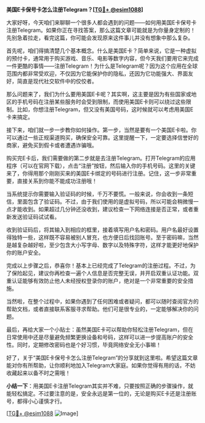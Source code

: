 **美国E卡保号卡怎么注册Telegram？[[TG💪+ @esim1088](https://t.me/s/esim1088)]**

大家好呀，今天咱们来聊聊一个很多人都会遇到的问题——如何用美国E卡保号卡注册Telegram。如果你正在寻找答案，那么这篇文章可能就是为你量身定制的！先别急着拉走，看完这篇，你可能会发现原来这件事儿并没有想象中那么复杂。

首先呢，咱们得搞清楚几个基本概念。什么是美国E卡？简单来说，它是一种虚拟的预付卡，通常用于购买游戏、音乐、电影等数字内容，但今天我们要用它来完成一件更酷的事情——注册Telegram！为什么是Telegram呢？因为这个应用在全球范围内都非常受欢迎，不仅因为它能保护你的隐私，还因为它功能强大、界面友好，简直是现代社交软件中的佼佼者。

那么问题来了，我们为什么要用美国E卡呢？其实啊，这主要是因为有些国家或地区的手机号码在注册某些服务时会受到限制，而使用美国E卡则可以绕过这些限制。比如，你想注册Telegram，但又没有美国号码，这时候就可以考虑用美国E卡来搞定。

接下来，咱们就一步一步教你如何操作。第一步，当然是要有一个美国E卡啦。你可以通过一些正规渠道购买，确保安全可靠。这里提醒一下，一定要选择信誉好的商家，避免买到假卡或者遭遇诈骗哦。

购买完E卡后，我们需要做的第二步就是去注册Telegram。打开Telegram的应用程序（可以在官网下载），点击“注册”按钮，然后输入你的手机号码。这里的关键来了，你得用那个刚刚买来的美国E卡绑定的号码进行注册。记住，这一步非常重要，直接关系到你能不能成功注册哦！

当系统提示你需要输入验证码的时候，千万不要慌。一般来说，你会收到一条短信，里面包含了验证码。不过，由于我们使用的是虚拟号码，所以可能会稍微慢一点才能收到。如果超过几分钟还没收到，建议检查一下网络连接是否正常，或者重新发送验证码试试看。

收到验证码后，将其输入到相应的框里，接着填写用户名和密码。用户名最好设置得独特一些，这样既不容易被别人冒充，也方便日后找回账号。至于密码嘛，当然是越复杂越好啦，至少包含大小写字母、数字以及特殊字符，这样才能更好地保护你的账户安全。

完成以上步骤之后，恭喜你！基本上已经完成了Telegram的注册过程。不过，为了保险起见，建议你再检查一遍个人信息是否完整无误，并开启双重认证功能。双重认证能够有效防止他人未经授权登录你的账户，绝对是一个非常重要的安全措施。

当然啦，在整个过程中，如果你遇到了任何困难或者疑问，都可以随时查阅官方的帮助文档，或者直接联系客服寻求帮助。他们可是很专业的，一定能够解决你的问题。

最后，再给大家一个小贴士：虽然美国E卡可以帮助你轻松注册Telegram，但在日常使用中还是尽量避免频繁更换设备和号码，这样可以进一步提高账户的安全性。同时，定期修改密码也是个好习惯，毕竟网络安全无小事嘛！

好了，关于“美国E卡保号卡怎么注册Telegram”的分享就到这里啦。希望这篇文章能对你有所帮助，让你顺利地加入Telegram大家庭。如果你觉得有用的话，不妨收藏起来以备不时之需哦！

**小结一下**：用美国E卡注册Telegram其实并不难，只要按照正确的步骤操作，就能轻松搞定。不过要注意的是，安全永远是第一位的，无论是购买E卡还是注册账号，都得小心谨慎才行。

[[TG💪+ @esim1088](https://t.me/s/esim1088) ![Image](https://i.postimg.cc/4NQfJmqS/Snipaste-2025-05-13-00-14-12.png)]